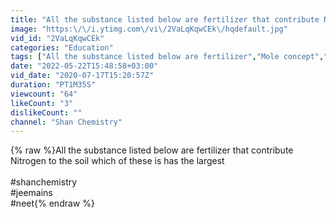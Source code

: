 ```yaml
---
title: "All the substance listed below are fertilizer that contribute Nitrogen to the soil which of these is"
image: "https:\/\/i.ytimg.com\/vi\/2VaLqKqwCEk\/hqdefault.jpg"
vid_id: "2VaLqKqwCEk"
categories: "Education"
tags: ["All the substance listed below are fertilizer","Mole concept","CBSE board"]
date: "2022-05-22T15:48:58+03:00"
vid_date: "2020-07-17T15:20:57Z"
duration: "PT1M35S"
viewcount: "64"
likeCount: "3"
dislikeCount: ""
channel: "Shan Chemistry"
---
```

{% raw %}All the substance listed below are fertilizer that contribute Nitrogen to the soil which of these is has the largest<br /><br />#shanchemistry<br />#jeemains<br />#neet{% endraw %}
